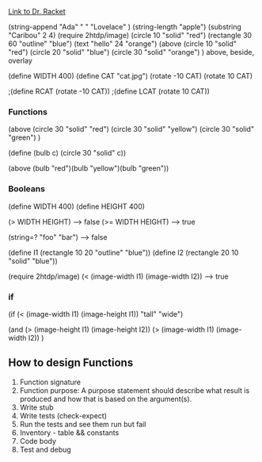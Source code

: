 [Link to Dr. Racket](http://racket-lang.org/download/)

(string-append "Ada" " " "Lovelace" )
(string-length "apple")
(substring "Caribou" 2 4)
(require 2htdp/image)
(circle 10 "solid" "red")
(rectangle 30 60 "outline" "blue")
(text "hello" 24 "orange")
(above
(circle 10 "solid" "red")
(circle 20 "solid" "blue")
(circle 30 "solid" "orange")
)
above, beside, overlay

(define WIDTH 400)
(define CAT "cat.jpg")
(rotate -10 CAT)
(rotate 10 CAT)

;(define RCAT (rotate -10 CAT))
;(define LCAT (rotate 10 CAT))

### Functions

(above
(circle 30 "solid" "red")
(circle 30 "solid" "yellow")
(circle 30 "solid" "green")
)

(define (bulb c)
(circle 30 "solid" c))

(above (bulb "red")(bulb "yellow")(bulb "green"))

### Booleans

(define WIDTH 400)
(define HEIGHT 400)

(> WIDTH HEIGHT) --> false
(>= WIDTH HEIGHT) --> true

(string=? "foo" "bar") --> false

(define I1 (rectangle 10 20 "outline" "blue"))
(define I2 (rectangle 20 10 "solid" "blue"))

(require 2htdp/image)
(< (image-width I1)
(image-width I2)) --> true

### if

(if (< (image-width I1)
(image-height I1))
"tall"
"wide")

(and (> (image-height I1) (image-height I2))
(> (image-width I1) (image-width I2))
)

## How to design Functions

1.  Function signature
2.  Function purpose:
    A purpose statement should describe what result is produced and how that is based on the argument(s).
3.  Write stub
4.  Write tests (check-expect)
5.  Run the tests and see them run but fail
6.  Inventory - table && constants
7.  Code body
8.  Test and debug
